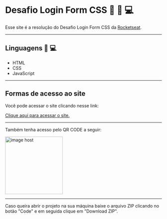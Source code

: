 # Desafio Login Form CSS :mega: :triangular_flag_on_post: :computer:

Esse site é a resolução do Desafio Login Form CSS da [Rocketseat](https://www.rocketseat.com.br/).

---

## Linguagens :hammer: :computer:

- HTML 
- CSS
- JavaScript

---
## Formas de acesso ao site

Você pode acessar o site clicando nesse link: 

<a href="https://lucashemanuel.github.io/desafio-login-form-css/" target="_blank">Clique aqui para acessar o site.</a>

---

Também tenha acesso pelo QR CODE a seguir:

<a href="https://imgbox.com/5nmFlAr7" target="_blank"><img src="https://thumbs2.imgbox.com/c9/47/5nmFlAr7_t.png" alt="image host" style="width: 185px; height: 185px;"/></a>

---
Caso queira abrir o projeto na sua máquina baixe o arquivo ZIP clicando no botão "Code" e em seguida clique em "Download ZIP".